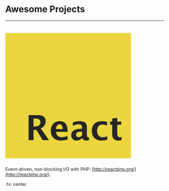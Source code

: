 # Awesome Projects

---

# ![](../images/react.png)

Event-driven, non-blocking I/O with PHP:
[http://reactphp.org/](http://reactphp.org/).

.fx: center
